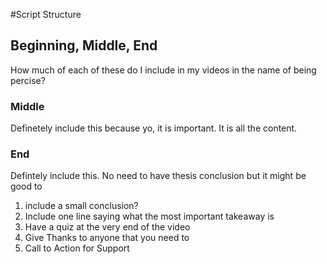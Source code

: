 #Script Structure

## Beginning, Middle, End
How much of each of these do I include in my videos in the name of being percise?

### Middle
Definetely include this because yo, it is important. It is all the content.

### End
Defintely include this. No need to have thesis conclusion but it might be good to 
1. include a small conclusion? 
2. Include one line saying what the most important takeaway is
3. Have a quiz at the very end of the video
4. Give Thanks to anyone that you need to
5. Call to Action for Support
